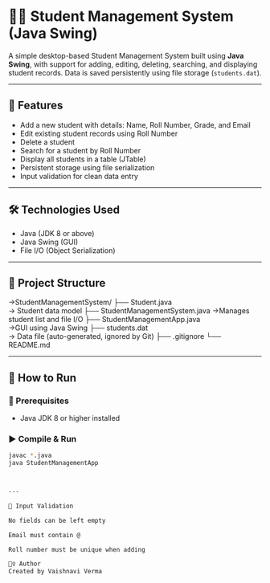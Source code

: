 # 🧑‍🎓 Student Management System (Java Swing)

A simple desktop-based Student Management System built using **Java Swing**, with support for adding, editing, deleting, searching, and displaying student records. Data is saved persistently using file storage (`students.dat`).

---

## 🚀 Features

- Add a new student with details: Name, Roll Number, Grade, and Email
- Edit existing student records using Roll Number
- Delete a student
- Search for a student by Roll Number
- Display all students in a table (JTable)
- Persistent storage using file serialization
- Input validation for clean data entry

---

## 🛠️ Technologies Used

- Java (JDK 8 or above)
- Java Swing (GUI)
- File I/O (Object Serialization)

---

## 📂 Project Structure

->StudentManagementSystem/ ├── Student.java                  
-> Student data model ├── StudentManagementSystem.java 
->Manages student list and file I/O ├── StudentManagementApp.java    
 ->GUI using Java Swing ├── students.dat                
 -> Data file (auto-generated, ignored by Git) ├── .gitignore └── README.md

---

## 🧪 How to Run

### 🧱 Prerequisites
- Java JDK 8 or higher installed

### ▶️ Compile & Run
```bash
javac *.java
java StudentManagementApp



---

🧼 Input Validation

No fields can be left empty

Email must contain @

Roll number must be unique when adding

🙋‍♀️ Author
Created by Vaishnavi Verma